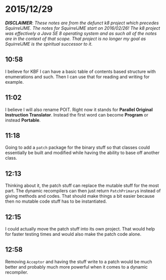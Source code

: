 # 2015/12/29

***DISCLAIMER***: _These notes are from the defunct k8 project which_
_precedes SquirrelJME. The notes for SquirrelJME start on 2016/02/26!_
_The k8 project was effectively a Java SE 8 operating system and as such_
_all of the notes are in the context of that scope. That project is no_
_longer my goal as SquirrelJME is the spiritual successor to it._

## 10:58

I believe for KBF I can have a basic table of contents based structure with
enumerations and such. Then I can use that for reading and writing for example.

## 11:02

I believe I will also rename POIT. Right now it stands for **Parallel Original
Instruction Translator**. Instead the first word can become **Program** or
instead **Portable**.

## 11:18

Going to add a `patch` package for the binary stuff so that classes could
essentially be built and modified while having the ability to base off another
class.

## 12:13

Thinking about it, the patch stuff can replace the mutable stuff for the most
part. The dynamic recompilers can then just return `PatchPrimary`s instead
of giving methods and codes. That should make things a bit easier because then
no mutable code stuff has to be instantiated.

## 12:15

I could actually move the patch stuff into its own project. That would help
for faster testing times and would also make the patch code alone.

## 12:58

Removing `Acceptor` and having the stuff write to a patch would be much better
and probably much more powerful when it comes to a dynamic recompiler.

